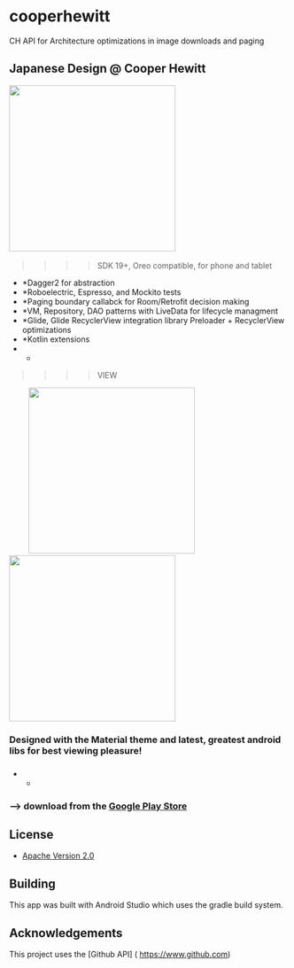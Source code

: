 # cooperhewitt
CH API for Architecture optimizations in image downloads and paging



## Japanese Design @ Cooper Hewitt
>>>>

<img src="https://i.imgur.com/rh7MkgQ.png" height="300"/>&nbsp;&nbsp;&nbsp;&nbsp;&nbsp;&nbsp;&nbsp;&nbsp;&nbsp; 

>>>>SDK 19+, Oreo compatible, for phone and tablet

* *Dagger2 for abstraction
* *Roboelectric, Espresso, and Mockito tests
* *Paging boundary callabck for Room/Retrofit decision making
* *VM, Repository, DAO patterns with LiveData for lifecycle managment
* *Glide, Glide RecyclerView integration library Preloader + RecyclerView optimizations
* *Kotlin extensions
* *


>>>>VIEW   

&nbsp;&nbsp;&nbsp;&nbsp;&nbsp;&nbsp;&nbsp;&nbsp;&nbsp;<img src="https://i.imgur.com/Pb4MURQ.png" height="300"/>&nbsp;&nbsp;&nbsp;&nbsp;&nbsp;&nbsp;&nbsp;&nbsp;&nbsp; <img src="https://i.imgur.com/2m3uBaq.png" height="300" />     


### Designed with the Material theme and latest, greatest android libs for best viewing pleasure!
### 
* *

### --> download from the [Google Play Store](https://play.google.com/store/apps/details?userId=)

## License

* [Apache Version 2.0](http://www.apache.org/licenses/LICENSE-2.0.html)

## Building

This app was built with Android Studio which uses the gradle build system.  

## Acknowledgements

This project uses the [Github API] ( https://www.github.com)





